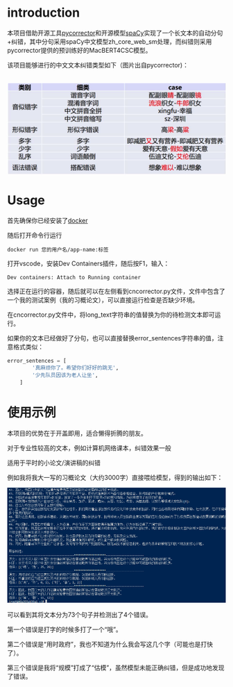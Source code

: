 # introduction

本项目借助开源工具[pycorrector](https://github.com/shibing624/pycorrector)和开源模型[spaCy](https://github.com/explosion/spaCy)实现了一个长文本的自动分句+纠错，其中分句采用spaCy中文模型zh_core_web_sm处理，而纠错则采用pycorrector提供的预训练好的MacBERT4CSC模型。

该项目能够进行的中文文本纠错类型如下（图片出自pycorrector)：

​	![error_type.png](Readme.assets/error_type-1741838606716-3.png)

# Usage

首先确保你已经安装了[docker](https://www.docker.com/)

随后打开命令行运行

```
docker run 您的用户名/app-name:标签
```

打开vscode，安装Dev Containers插件，随后按F1，输入：

```
Dev containers: Attach to Running container
```

选择正在运行的容器，随后就可以在左侧看到cncorrector.py文件，文件中包含了一个我的测试案例（我的习概论文），可以直接运行检查是否缺少环境。

在cncorrector.py文件中，将long_text字符串的值替换为你的待检测文本即可运行。

如果你的文本已经做好了分句，也可以直接替换error_sentences字符串的值，注意格式类似：

```python
error_sentences = [
        '真麻烦你了。希望你们好好的跳无',
        '少先队员因该为老人让坐',
    ]
```

# 使用示例

本项目的优势在于开盖即用，适合懒得折腾的朋友。

对于专业性较高的文本，例如计算机网络课本，纠错效果一般

适用于平时的小论文/演讲稿的纠错

例如我将我大一写的习概论文（大约3000字）直接喂给模型，得到的输出如下：

![image-20250313121644413](Readme.assets/image-20250313121644413.png)

可以看到其将文本分为73个句子并检测出了4个错误。

第一个错误是打字的时候多打了一个“哦”。

第二个错误是“用时政府”，我也不知道为什么我会写这几个字（可能也是打快了）。

第三个错误是我将“规模”打成了“估模”，虽然模型未能正确纠错，但是成功地发现了错误。


